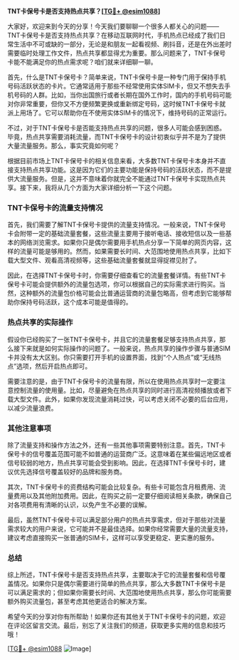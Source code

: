 **TNT卡保号卡是否支持热点共享？[[TG💪+ @esim1088](https://t.me/s/esim1088)]**

大家好，欢迎来到今天的分享！今天我们要聊聊一个很多人都关心的问题——TNT卡保号卡是否支持热点共享？在移动互联网时代，手机热点已经成了我们日常生活中不可或缺的一部分，无论是和朋友一起看视频、刷抖音，还是在外出差时需要临时处理工作文件，热点共享都显得尤为重要。那么问题来了，TNT卡保号卡能不能满足你的热点需求呢？咱们就来详细聊一聊。

首先，什么是TNT卡保号卡？简单来说，TNT卡保号卡是一种专门用于保持手机号码活跃状态的卡片。它通常适用于那些不经常使用实体SIM卡，但又不想失去手机号码的人群。比如，当你出国旅行或者长期在国外工作时，国内的手机号码可能对你非常重要，但你又不方便频繁更换或重新绑定号码，这时候TNT卡保号卡就派上用场了。它可以帮助你在不使用实体SIM卡的情况下，维持号码的正常运行。

不过，对于TNT卡保号卡是否能支持热点共享的问题，很多人可能会感到困惑。毕竟，热点共享需要消耗流量，而TNT卡保号卡的设计初衷似乎并不是为了提供大量流量服务。那么，事实究竟如何呢？

根据目前市场上TNT卡保号卡的相关信息来看，大多数TNT卡保号卡本身并不直接支持热点共享功能。这是因为它们的主要功能是保持号码的活跃状态，而不是提供大流量服务。但是，这并不意味着你就完全不能通过TNT卡保号卡实现热点共享。接下来，我将从几个方面为大家详细分析一下这个问题。

### **TNT卡保号卡的流量支持情况**

首先，我们需要了解TNT卡保号卡提供的流量支持情况。一般来说，TNT卡保号卡会附带一定的基础流量套餐，这些流量主要用于接听电话、接收短信以及一些基本的网络浏览需求。如果你只是偶尔需要用手机热点分享一下简单的网页内容，这样的流量可能是够用的。然而，如果需要长时间、大范围地使用热点共享，比如下载大型文件、观看高清视频等，这些基础流量套餐就显得捉襟见肘了。

因此，在选择TNT卡保号卡时，你需要仔细查看它的流量套餐详情。有些TNT卡保号卡可能会提供额外的流量包选项，你可以根据自己的实际需求进行购买。当然，这种额外的流量包价格可能会比普通运营商的流量包略高，但考虑到它能够帮助你保持号码活跃，这个成本可能是值得的。

### **热点共享的实际操作**

假设你已经购买了一张TNT卡保号卡，并且它的流量套餐足够支持热点共享，那么接下来就是如何实际操作的问题了。一般来说，热点共享的操作步骤与普通SIM卡并没有太大区别。你只需要打开手机的设置界面，找到“个人热点”或“无线热点”选项，然后开启热点即可。

需要注意的是，由于TNT卡保号卡的流量有限，所以在使用热点共享时一定要注意控制流量的使用量。比如，尽量避免在热点共享的同时进行高清视频播放或者下载大型文件。此外，如果你发现流量消耗过快，可以考虑关闭不必要的后台应用，以减少流量浪费。

### **其他注意事项**

除了流量支持和操作方法之外，还有一些其他事项需要特别注意。首先，TNT卡保号卡的信号覆盖范围可能不如普通的运营商广泛。这意味着在某些偏远地区或者信号较弱的地方，热点共享可能会受到影响。因此，在选择TNT卡保号卡时，建议优先选择信号覆盖较好的品牌和服务商。

其次，TNT卡保号卡的资费结构可能会比较复杂。有些卡可能包含月租费用、流量费用以及其他附加费用。因此，在购买之前一定要仔细阅读相关条款，确保自己对各项费用有清晰的认识，以免产生不必要的误解。

最后，虽然TNT卡保号卡可以满足部分用户的热点共享需求，但对于那些对流量需求较大的用户来说，它可能并不是最佳选择。如果你经常需要大量的流量支持，建议考虑直接购买一张普通的SIM卡，这样可以享受更稳定、更实惠的服务。

### **总结**

综上所述，TNT卡保号卡是否支持热点共享，主要取决于它的流量套餐和信号覆盖情况。如果你只是偶尔需要进行简单的热点共享，那么大多数TNT卡保号卡是可以满足需求的；但如果你需要长时间、大范围地使用热点共享，那么你可能需要额外购买流量包，甚至考虑其他更适合的解决方案。

希望今天的分享对你有所帮助！如果你还有其他关于TNT卡保号卡的问题，欢迎在评论区留言交流。最后，别忘了关注我们的频道，获取更多实用的信息和技巧哦！

[[TG💪+ @esim1088](https://t.me/s/esim1088) ![Image](https://i.postimg.cc/4NQfJmqS/Snipaste-2025-05-13-00-14-12.png)]